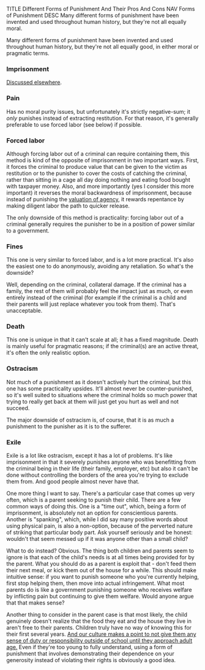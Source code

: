 TITLE Different Forms of Punishment And Their Pros And Cons
NAV Forms of Punishment
DESC Many different forms of punishment have been invented and used throughout human history, but they're not all equally moral.

Many different forms of punishment have been invented and used throughout human history, but they're not all equally good, in either moral or pragmatic terms.

### Imprisonment

<div class="indent">

[Discussed elsewhere](/protagonism/imprisonment).

</div>

### Pain

<div class="indent">

Has no moral purity issues, but unfortunately it's strictly negative-sum; it *only* punishes instead of extracting restitution. For that reason, it's generally preferable to use forced labor (see below) if possible.

</div>

### Forced labor

<div class="indent">

Although forcing labor out of a criminal can require containing them, this method is kind of the opposite of imprisonment in two important ways. First, it forces the criminal to produce value that can be given to the victim as restitution or to the punisher to cover the costs of catching the criminal, rather than sitting in a cage all day doing nothing and eating food bought with taxpayer money. Also, and more importantly (yes I consider this more important) it reverses the moral backwardness of imprisonment, because instead of punishing the [valuation of agency](virtues), it rewards repentance by making diligent labor the path to quicker release.

The only downside of this method is practicality: forcing labor out of a criminal generally requires the punisher to be in a position of power similar to a government.

</div>

### Fines

<div class="indent">

This one is very similar to forced labor, and is a lot more practical. It's also the easiest one to do anonymously, avoiding any retaliation. So what's the downside?

Well, depending on the criminal, collateral damage. If the criminal has a family, the rest of them will probably feel the impact just as much, or even entirely instead of the criminal (for example if the criminal is a child and their parents will just replace whatever you took from them). That's unacceptable.

</div>

### Death

<div class="indent">

This one is unique in that it can't scale at all; it has a fixed magnitude. Death is mainly useful for pragmatic reasons; if the criminal(s) are an active threat, it's often the only realistic option.

</div>

### Ostracism

<div class="indent">

Not much of a punishment as it doesn't actively hurt the criminal, but this one has some practicality upsides. It'll almost never be counter-punished, so it's well suited to situations where the criminal holds so much power that trying to really get back at them will just get you hurt as well and not succeed.

The major downside of ostracism is, of course, that it is as much a punishment to the punisher as it is to the sufferer.

</div>

### Exile

<div class="indent">

Exile is a lot like ostracism, except it has a lot of problems. It's like imprisonment in that it severely punishes anyone who was benefitting from the criminal being in their life (their family, employer, etc) but also it can't be done without controlling the borders of the area you're trying to exclude them from. And good people almost never have that.

</div>

One more thing I want to say. There's a particular case that comes up very often, which is a parent seeking to punish their child. There are a few common ways of doing this. One is a "time out", which, being a form of imprisonment, is absolutely not an option for conscientious parents. Another is "spanking", which, while I did say many positive words about using physical pain, is also a non-option, because of the perverted nature of striking that particular body part. Ask yourself seriously and be honest: wouldn't that seem messed up if it was anyone other than a small child?

What to do instead? Obvious. The thing both children and parents seem to ignore is that each of the child's needs is at all times being provided for by the parent. What you should do as a parent is exploit that - don't feed them their next meal, or kick them out of the house for a while. This should make intuitive sense: if you want to punish someone who you're currently helping, first stop helping them, then move into actual infringement. What most parents do is like a government punishing someone who receives welfare by inflicting pain but continuing to give them welfare. Would anyone argue that that makes sense?

Another thing to consider in the parent case is that most likely, the child genuinely doesn't realize that the food they eat and the house they live in aren't free to their parents. Children truly have no way of knowing this for their first several years. <span class="note"><a href="children">And our culture makes a point to not give them any sense of duty or responsibility outside of school until they approach adult age.</a></span> Even if they're too young to fully understand, using a form of punishment that involves demonstrating their dependence on your generosity instead of violating their rights is obviously a good idea.
